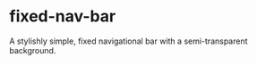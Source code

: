 fixed-nav-bar
=============

A stylishly simple, fixed navigational bar with a semi-transparent background.
